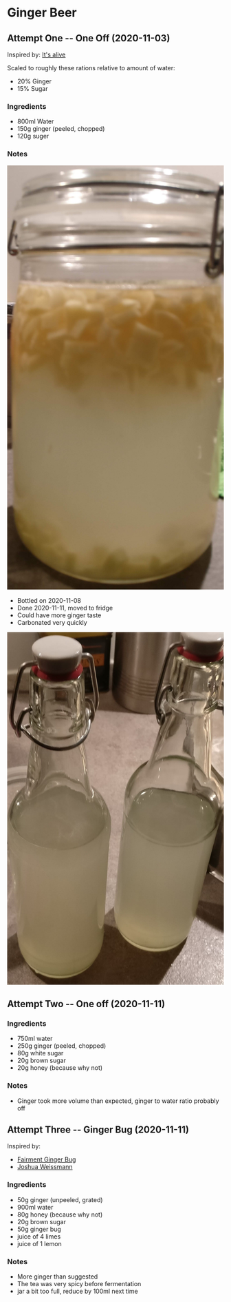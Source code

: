 # Ginger Beer

## Attempt One -- One Off (2020-11-03)

Inspired by: [It's alive](https://www.youtube.com/watch?v=RXAEN8MP8N4)

Scaled to roughly these rations relative to amount of water:
* 20% Ginger
* 15% Sugar

### Ingredients

* 800ml Water
* 150g ginger (peeled, chopped)
* 120g suger

### Notes

![Ginger Beer Jar](img/gb_oo_1.jpg)

* Bottled on 2020-11-08
* Done 2020-11-11, moved to fridge
* Could have more ginger taste
* Carbonated very quickly

![Ginger Beer Bottled](img/gb_oo_1_bottled.jpg)

## Attempt Two -- One off (2020-11-11)

### Ingredients

* 750ml water
* 250g ginger (peeled, chopped)
* 80g white sugar
* 20g brown sugar
* 20g honey (because why not)

### Notes

* Ginger took more volume than expected, ginger to water ratio probably off

## Attempt Three -- Ginger Bug (2020-11-11)

Inspired by:

* [Fairment Ginger Bug](https://www.fairment.de/wissen/ingwerbier-ginger-beer/)
* [Joshua Weissmann](https://www.youtube.com/watch?v=LqPko6a3Wh4)

### Ingredients

* 50g ginger (unpeeled, grated)
* 900ml water
* 80g honey (because why not)
* 20g brown sugar
* 50g ginger bug
* juice of 4 limes
* juice of 1 lemon

### Notes

* More ginger than suggested
* The tea was very spicy before fermentation
* jar a bit too full, reduce by 100ml next time
